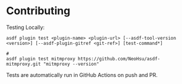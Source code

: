 # Contributing

Testing Locally:

```shell
asdf plugin test <plugin-name> <plugin-url> [--asdf-tool-version <version>] [--asdf-plugin-gitref <git-ref>] [test-command*]

#
asdf plugin test mitmproxy https://github.com/NeoHsu/asdf-mitmproxy.git "mitmproxy --version"
```

Tests are automatically run in GitHub Actions on push and PR.
